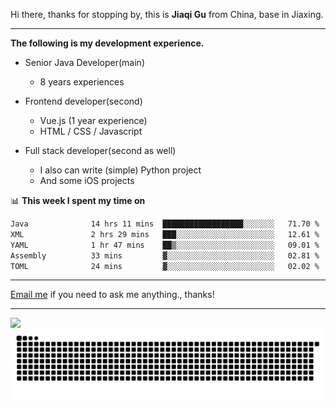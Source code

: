Hi there, thanks for stopping by, this is **Jiaqi Gu** from China, base in Jiaxing.

---

**The following is my development experience.**

- Senior Java Developer(main)
  - 8 years experiences

- Frontend developer(second)
  - Vue.js (1 year experience)
  - HTML / CSS / Javascript
  
- Full stack developer(second as well)
  - I also can write (simple) Python project
  - And some iOS projects

📊 **This week I spent my time on**
<!--START_SECTION:waka-->

```txt
Java              14 hrs 11 mins  ██████████████████░░░░░░░   71.70 %
XML               2 hrs 29 mins   ███░░░░░░░░░░░░░░░░░░░░░░   12.61 %
YAML              1 hr 47 mins    ██▒░░░░░░░░░░░░░░░░░░░░░░   09.01 %
Assembly          33 mins         ▓░░░░░░░░░░░░░░░░░░░░░░░░   02.81 %
TOML              24 mins         ▓░░░░░░░░░░░░░░░░░░░░░░░░   02.02 %
```

<!--END_SECTION:waka-->

---

[Email me](mailto:htk2klwgr@mozmail.com?subject=Hiring_from_GitHub) if you need to ask me anything., thanks!

---

![]( https://visitor-badge.glitch.me/badge?page_id=githubgujiaqi)
![]( https://github.com/droid-Q/droid-Q/raw/output/github-contribution-grid-snake.svg#gh-dark-mode-only)
